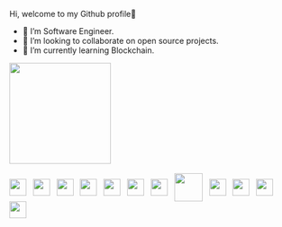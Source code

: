Hi, welcome to my Github profile👋

-  🔭 I’m Software Engineer.
-  👯 I’m looking to collaborate on open source projects.
-  🌱 I’m currently learning Blockchain.

<div>
  <a href="https://github.com/erickestradapj">
      <img 
           height="180em" 
           src="https://github-readme-stats.vercel.app/api?username=erickestradapj&show_icons=true&theme=github_dark"/>
   </a>
</div>

<div style="display:inline_block"><br>
  <img align="center" height="30" with="40" src="https://cdn.jsdelivr.net/gh/devicons/devicon/icons/html5/html5-original.svg" /> &nbsp;
  <img align="center" height="30" with="40" src="https://cdn.jsdelivr.net/gh/devicons/devicon/icons/css3/css3-original.svg" /> &nbsp;
  <img align="center" height="30" with="40" src="https://cdn.jsdelivr.net/gh/devicons/devicon/icons/javascript/javascript-original.svg" /> &nbsp;
  <img align="center" height="30" with="40" src="https://cdn.jsdelivr.net/gh/devicons/devicon/icons/typescript/typescript-original.svg" /> &nbsp;
  <img align="center" height="30" with="40" src="https://cdn.jsdelivr.net/gh/devicons/devicon/icons/angularjs/angularjs-plain.svg" /> &nbsp;
  <img align="center" height="30" with="40" src="https://cdn.jsdelivr.net/gh/devicons/devicon/icons/java/java-original.svg" /> &nbsp;
  <img align="center" height="30" with="40" src="https://cdn.jsdelivr.net/gh/devicons/devicon/icons/spring/spring-original.svg" /> &nbsp;
  <img align="center" height="50" with="60" src="https://cdn.jsdelivr.net/gh/devicons/devicon/icons/go/go-original-wordmark.svg" />  &nbsp;
  <img align="center" height="30" with="40" src="https://cdn.jsdelivr.net/gh/devicons/devicon/icons/nodejs/nodejs-original.svg" /> &nbsp;
  <img align="center" height="30" with="40" src="https://cdn.jsdelivr.net/gh/devicons/devicon/icons/docker/docker-original.svg" /> &nbsp;
  <img align="center" height="30" with="40" src="https://cdn.jsdelivr.net/gh/devicons/devicon/icons/mysql/mysql-original.svg" /> &nbsp;
  <img align="center" height="30" with="40" src="https://cdn.jsdelivr.net/gh/devicons/devicon/icons/amazonwebservices/amazonwebservices-original.svg" /> &nbsp;
</div>
